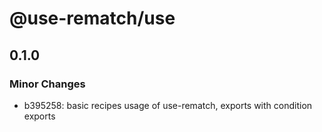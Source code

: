 # @use-rematch/use

## 0.1.0

### Minor Changes

- b395258: basic recipes usage of use-rematch, exports with condition exports
